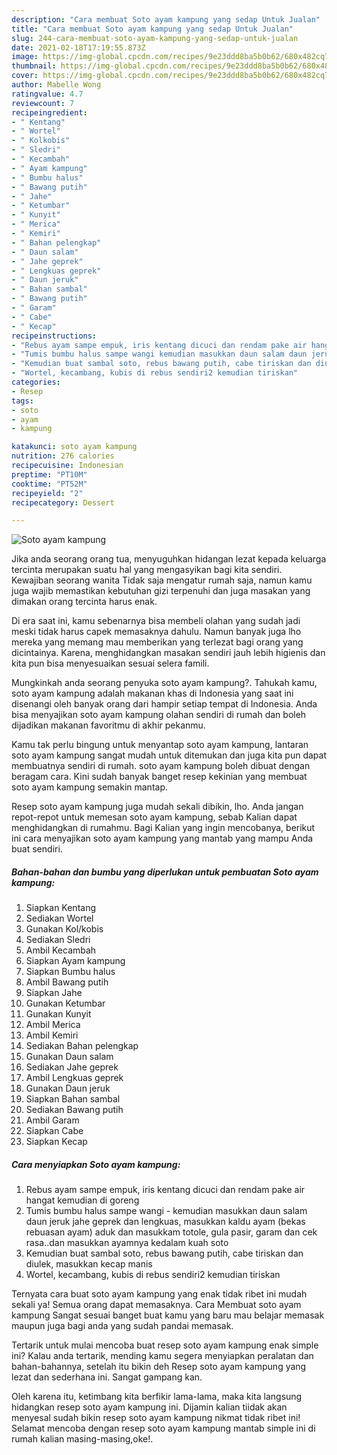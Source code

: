 ```yaml
---
description: "Cara membuat Soto ayam kampung yang sedap Untuk Jualan"
title: "Cara membuat Soto ayam kampung yang sedap Untuk Jualan"
slug: 244-cara-membuat-soto-ayam-kampung-yang-sedap-untuk-jualan
date: 2021-02-18T17:19:55.873Z
image: https://img-global.cpcdn.com/recipes/9e23ddd8ba5b0b62/680x482cq70/soto-ayam-kampung-foto-resep-utama.jpg
thumbnail: https://img-global.cpcdn.com/recipes/9e23ddd8ba5b0b62/680x482cq70/soto-ayam-kampung-foto-resep-utama.jpg
cover: https://img-global.cpcdn.com/recipes/9e23ddd8ba5b0b62/680x482cq70/soto-ayam-kampung-foto-resep-utama.jpg
author: Mabelle Wong
ratingvalue: 4.7
reviewcount: 7
recipeingredient:
- " Kentang"
- " Wortel"
- " Kolkobis"
- " Sledri"
- " Kecambah"
- " Ayam kampung"
- " Bumbu halus"
- " Bawang putih"
- " Jahe"
- " Ketumbar"
- " Kunyit"
- " Merica"
- " Kemiri"
- " Bahan pelengkap"
- " Daun salam"
- " Jahe geprek"
- " Lengkuas geprek"
- " Daun jeruk"
- " Bahan sambal"
- " Bawang putih"
- " Garam"
- " Cabe"
- " Kecap"
recipeinstructions:
- "Rebus ayam sampe empuk, iris kentang dicuci dan rendam pake air hangat kemudian di goreng"
- "Tumis bumbu halus sampe wangi kemudian masukkan daun salam daun jeruk jahe geprek dan lengkuas, masukkan kaldu ayam (bekas rebuasan ayam) aduk dan masukkam totole, gula pasir, garam dan cek rasa..dan masukkan ayamnya kedalam kuah soto"
- "Kemudian buat sambal soto, rebus bawang putih, cabe tiriskan dan diulek, masukkan kecap manis"
- "Wortel, kecambang, kubis di rebus sendiri2 kemudian tiriskan"
categories:
- Resep
tags:
- soto
- ayam
- kampung

katakunci: soto ayam kampung 
nutrition: 276 calories
recipecuisine: Indonesian
preptime: "PT10M"
cooktime: "PT52M"
recipeyield: "2"
recipecategory: Dessert

---
```



![Soto ayam kampung](https://img-global.cpcdn.com/recipes/9e23ddd8ba5b0b62/680x482cq70/soto-ayam-kampung-foto-resep-utama.jpg)

Jika anda seorang orang tua, menyuguhkan hidangan lezat kepada keluarga tercinta merupakan suatu hal yang mengasyikan bagi kita sendiri. Kewajiban seorang  wanita Tidak saja mengatur rumah saja, namun kamu juga wajib memastikan kebutuhan gizi terpenuhi dan juga masakan yang dimakan orang tercinta harus enak.

Di era  saat ini, kamu sebenarnya bisa membeli olahan yang sudah jadi meski tidak harus capek memasaknya dahulu. Namun banyak juga lho mereka yang memang mau memberikan yang terlezat bagi orang yang dicintainya. Karena, menghidangkan masakan sendiri jauh lebih higienis dan kita pun bisa menyesuaikan sesuai selera famili. 



Mungkinkah anda seorang penyuka soto ayam kampung?. Tahukah kamu, soto ayam kampung adalah makanan khas di Indonesia yang saat ini disenangi oleh banyak orang dari hampir setiap tempat di Indonesia. Anda bisa menyajikan soto ayam kampung olahan sendiri di rumah dan boleh dijadikan makanan favoritmu di akhir pekanmu.

Kamu tak perlu bingung untuk menyantap soto ayam kampung, lantaran soto ayam kampung sangat mudah untuk ditemukan dan juga kita pun dapat membuatnya sendiri di rumah. soto ayam kampung boleh dibuat dengan beragam cara. Kini sudah banyak banget resep kekinian yang membuat soto ayam kampung semakin mantap.

Resep soto ayam kampung juga mudah sekali dibikin, lho. Anda jangan repot-repot untuk memesan soto ayam kampung, sebab Kalian dapat menghidangkan di rumahmu. Bagi Kalian yang ingin mencobanya, berikut ini cara menyajikan soto ayam kampung yang mantab yang mampu Anda buat sendiri.

<!--inarticleads1-->

##### Bahan-bahan dan bumbu yang diperlukan untuk pembuatan Soto ayam kampung:

1. Siapkan  Kentang
1. Sediakan  Wortel
1. Gunakan  Kol/kobis
1. Sediakan  Sledri
1. Ambil  Kecambah
1. Siapkan  Ayam kampung
1. Siapkan  Bumbu halus
1. Ambil  Bawang putih
1. Siapkan  Jahe
1. Gunakan  Ketumbar
1. Gunakan  Kunyit
1. Ambil  Merica
1. Ambil  Kemiri
1. Sediakan  Bahan pelengkap
1. Gunakan  Daun salam
1. Sediakan  Jahe geprek
1. Ambil  Lengkuas geprek
1. Gunakan  Daun jeruk
1. Siapkan  Bahan sambal
1. Sediakan  Bawang putih
1. Ambil  Garam
1. Siapkan  Cabe
1. Siapkan  Kecap




<!--inarticleads2-->

##### Cara menyiapkan Soto ayam kampung:

1. Rebus ayam sampe empuk, iris kentang dicuci dan rendam pake air hangat kemudian di goreng
1. Tumis bumbu halus sampe wangi - kemudian masukkan daun salam daun jeruk jahe geprek dan lengkuas, masukkan kaldu ayam (bekas rebuasan ayam) aduk dan masukkam totole, gula pasir, garam dan cek rasa..dan masukkan ayamnya kedalam kuah soto
1. Kemudian buat sambal soto, rebus bawang putih, cabe tiriskan dan diulek, masukkan kecap manis
1. Wortel, kecambang, kubis di rebus sendiri2 kemudian tiriskan




Ternyata cara buat soto ayam kampung yang enak tidak ribet ini mudah sekali ya! Semua orang dapat memasaknya. Cara Membuat soto ayam kampung Sangat sesuai banget buat kamu yang baru mau belajar memasak maupun juga bagi anda yang sudah pandai memasak.

Tertarik untuk mulai mencoba buat resep soto ayam kampung enak simple ini? Kalau anda tertarik, mending kamu segera menyiapkan peralatan dan bahan-bahannya, setelah itu bikin deh Resep soto ayam kampung yang lezat dan sederhana ini. Sangat gampang kan. 

Oleh karena itu, ketimbang kita berfikir lama-lama, maka kita langsung hidangkan resep soto ayam kampung ini. Dijamin kalian tiidak akan menyesal sudah bikin resep soto ayam kampung nikmat tidak ribet ini! Selamat mencoba dengan resep soto ayam kampung mantab simple ini di rumah kalian masing-masing,oke!.

